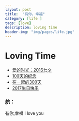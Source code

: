 ```yaml
---
layout: post
title:  "有你，幸福"
category: [life ]
tags: [love]
description: loving time
header-img: "img/pages/life.jpg"
---
```

# Loving Time
* [爱的时光：2016七夕](\myPagesRes\RuanHangLovingPhoto\start.htm)
* [100天的纪念](http://v.youku.com/v_show/id_XMjc2MDg1NzEyMA==.html?spm=a2hzp.8253869.0.0#paction)
* [在一起的300天](\myPagesRes\RuanHangLovingPhoto20160512\start.htm)
* [2017生日快乐](\myPagesRes\happyBirthday\index.html)

### 航：
>
有你,幸福
I love you

